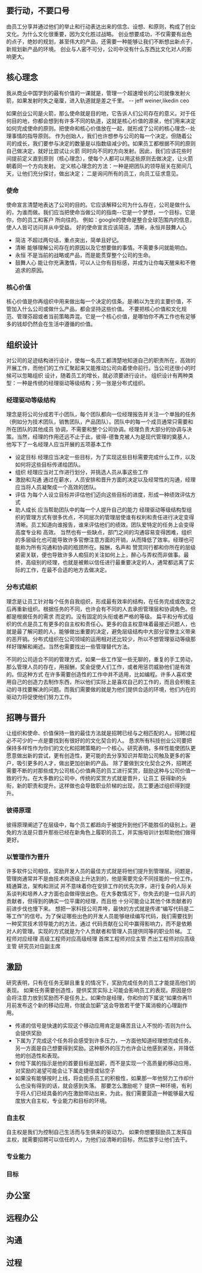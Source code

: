 ## 要行动，不要口号
由员工分享并通过他们的举止和行动表达出来的信念、设想、和原则，构成了创业文化。为什么文化很重要，因为文化胜过战略。
创业想要成功，不仅需要有出色的点子，绝妙的规划，甚至伟大的产品，还需要一种能够让我们不断想出新点子，新规划新产品的环境。
创业与人密不可分，公司中没有什么东西比文化对人的影响更大。

## 核心理念
我从商业中国学到的最有价值的一课就是，管理一个超速增长的公司就像发射火箭，如果发射时失之毫厘，进入轨道就是差之千里。 -- jeff weiner,likedin ceo

如果创业公司是火箭，那么使命就是目的地，它告诉人们公司存在的意义。对于任何目的地，你都会想到有许多不同的轨道，这就是核心价值的源泉，他们用来决定
如何完成使命的原则。把使命和核心价值放在一起，就形成了公司的核心理念--处理事情的指导原则。
作为创始人，我们也许想参与公司的每一个决定。但随着公司的成长，我们要参与决定的数量是以指数级减少的。如果员工都根据不同的原则自己做决定，就好比尝试让火箭
同时向不同的方向发射。因此，我们应该花些时间提前定义直到原则（核心理念），使每个人都可以用这些原则去做决定，让火箭朝着同一个方向发射。
定义核心理念的方法：一种是把团队的领导层关在房间几天，让他们充分探讨，做出决定； 二是询问所有的员工，向员工征求意见。

### 使命
使命宣言清楚地表达了公司的目的。它应该解释公司为什么存在，公司是做什么的，为谁而做。我们应当把使命当做公司的指南--它是一个梦想，一个目标，它是你，你的员工和客户
所向往的。
例如：google的使命是整合全球范围内的信息，使人人皆可访问并从中受益。
好的使命宣言应该简洁，清晰，永恒并鼓舞人心
- 简洁  不超过两句话，重点突出，简单且好记。
- 清晰  能够理解公司存在的原因以及它想要做的事情。不需要多问就能明白。
- 永恒  不是当前的战略或产品，而是能贯穿整个公司的生命。
- 鼓舞人心  能让你充满激情，可以人让你有目标感，并成为让你每天醒来和不倦追求的原因。

### 核心价值
核心价值是你再组织中用来做出每一个决定的信条。是i赖以为生的主要价值，不管加入什么公司或做什么产品，都会坚持这些价值。
不要把核心价值和文化规范、管理芬超或者当前策略弄混。它是一个核心价值，是哪怕你不再工作也有足够多的钱却仍然会在生活中遵循的价值。

## 组织设计
对公司的足迹结构进行设计，使每一名员工都清楚地知道自己的职责所在，高效的开展工作，而他们的工作汇聚起来又能推动公司向着使命前行。当公司还很小的时候可以忽略组织
设计，随着员工的增长，就必须要进行设计。
组织设计有两种类型：一种是传统的经理驱动等级结构；另一张是分布式组织。
### 经理驱动等级结构
理念是将公司分成若干小团队，每个团队都向一位经理报告并关注一个单独的任务（例如分为技术团队，销售团队，产品团队）。团队中的每一个成员通常只需要和所在团队的其他成员
协调，不需要和整个公司协调。经理负责大部分的协调与决策。当然，经理的作用还远不止于此，彼得-德鲁克被人为是现代管理的奠基人，他写下了一名经理人应当开展的五项基本工作
- 设定目标  经理应当决定一些目标，为了实现这些目标需要完成什么工作，以及如何将这些目标传递给团队。
- 组织 经理应当对工作进行划分，并挑选人员从事这些工作
- 激励和沟通 通过在薪水，人员安排和晋升方面的决定以及经常性的沟通，经理应当将人员凝聚成一个高效的团队。
- 评估 为每个人设立目标并评估他们迈向这些目标的进度，形成一种绩效评估方式
- 助人成长 应当帮助团队中的每一个人提升自己的能力
经理驱动等级结构型组织的管理方式有很多优点，不同层次的管理层使谁有权利和责任进行决定变得清晰。员工知道向谁报告，谁来评估他们的绩效。团队爱特定的任务上会变得高度专业和
高效。
当然也有一些缺点，部门之间的沟通容易变得困难，组织的多层级化也可能导致许多官僚注意方面的开销，从而降低了效率。经理也可能称为所有沟通和协调的瓶颈所在。报酬，名声和
赞赏同行都和你所在的层级紧密关联，便也导致许多人痴狂的关注如何上上，醉心与弄权而非做事。最终，高级别的经理，也就是被赖以信任进行最重要决定的人，通常都远离了实际的工作，在最不合适的地方去做决定。

### 分布式组织
理念是让员工针对每个任务自我组织，形成最有效率的结构，在任务完成或改变之后再重新组织。根据任务的不同，也许会有不同的人去承担管理层和协调角色。但都是根据任务的需求
而定的。没有固定的头衔或者严格的等级。
扁平和分布式组织的优点是员工有更多的自主权和责任心。更多的自主权意味着最接近问题人，也就是最了解问题的人，能够做出重要的决定，避免层级结构中大部分官僚主义带来
的恶开销。分布式组织在公司领域的运用相对还比较少，所以不想管理驱动等级那样好理解和阐述。当然也需要找出一些管理替代方法。

不同的公司适合不同的管理方式，如果一些工作室一些无聊的，重复的手工劳动，那么管理人员的存在，用报酬，奖金促使人们工作，或者用惩罚威胁他们是有效的。但这种方式
在许多需要创造性的工作中并不适用，比如编程。许多人喜欢使用自己的创造力去制作东西，所以他们实际上是喜欢自己的工作的，而且会积极主动的寻找要解决的问题。而我们需要做的就是为他们提供合适的环境，他们内在的驱动力将促使他们努力工作。

## 招聘与晋升
让组织和使命、价值保持一致的最佳方法就是招聘已经与之相匹配的人。招聘过程必不可少的一点是要找到有很好的的文化契合的人。
恳求所有科技创业公司要把保持多样性作为你们的文化和招聘策略的一个核心。研究表明，多样性能使团队更愿意做出新的尝试，更有创造性，更可能的去分享知识并帮助公司触及更多的客户，吸引更多的人才，做出更加创新的产品。
除了要做到文化契合之外，招聘还需要不断的对那些成为公司核心价值典范的员工进行奖赏，鼓励这种与公司价值一致的行为。在大多数的公司中，传统的奖赏方式就是晋升，让员工
获得新的头衔，新的职责和提升。这样做也会导致职业阶梯的出现，员工要通过组织得到提升。

### 彼得原理
彼得原理阐述了在层级中，每个员工都趋向于被提升到他们不能胜任的级别上。避免的方法是只晋升那些已经在新角色上履职的员工，并实施培训计划帮助他们做得更好。

### 以管理作为晋升
许多软件公司相信，奖励开发人员的最佳方式就是将他们提升到管理层。问题是，管理岗通常并不是由技术岗逐级上升达到的，他是需要完全不同技能的一份工作。精通算法，架构和测试
并不意味着你在安排工作的优先次序，进行复杂的人际关系谈判和培养人才方面也会做得很出色。在大多数情况下，你失去的是一位非凡的贡献者，但得到的确实一位平庸的经理，而且他
十分可能会让其他个体贡献者的前进步伐也慢下来。
想把一家科技公司弄垮，最快的方式就是传递“编写代码是二等工作”的信号。为了保证哪些出色的开发人员能够继续编写代码，我们需要找到一种奖赏技术领导能力的方法，通过
代码贡献在公司中赢得影响力，而不是依赖对人的管理。实现的方式就是为个人贡献者和管理人员提供同等的职业阶梯。
工程师对应经理
高级工程师对应高级经理
首席工程师对应主管
杰出工程师对应高级主管
研究员对应副主席

## 激励
研究表明，只有在任务无聊且重复的情况下，奖励完成任务的员工才能提高他们的表现。
如果任务需要创造性，提供奖赏实际上可能会影响员工的表现。原因是你会将注意力放到奖励而不是任务上。如果你是经理，你和你的下属说“如果你再11月前发布这个新的移动应用，你就会加薪”这会导致若干使下属消极的心理副作用。
- 传递的信号是快速的实现这个移动应用肯定是痛苦且让人不悦的-否则为什么会提供奖励
- 下属为了完成这个任务将会感受到许多压力，一方面他知道经理想完成任务，另一方面是自己想要得到奖励。这种额外的压力也许会让他感到紧张，并降低他的创造性和表现。
- 你给下属的指示是他的首要目标是加薪，而不是实现一个高质量的移动应用，对奖励的渴望可能会让下属走捷径或钻空子
- 如果没有能够按时上线，将会扼杀员工的积极性，如果那一年他努力工作却什么也没有得到的话，就会感到失落。
那要怎么激励呢？
提供一种环境，有利于将人们已经具备的内在激励带动出来，为此，我们需要营造一种能够最大程度放大自主权，专业能力和目标的环境。
### 自主权
自主权是我们为控制自己生活而与生俱来的驱动力。
如果你想要鼓励员工发挥自主权，就需要招聘可以信任的人，为他们设清晰的目标，然后放手让他们去干。

### 专业能力

### 目标

## 办公室

## 远程办公

## 沟通

## 过程